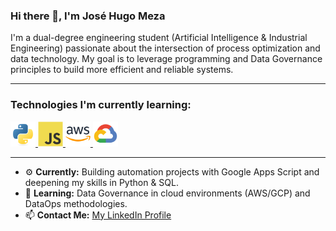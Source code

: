 ### Hi there 👋, I'm José Hugo Meza

<p align="left"> 
  I'm a dual-degree engineering student (Artificial Intelligence & Industrial Engineering) passionate about the intersection of process optimization and data technology. My goal is to leverage programming and Data Governance principles to build more efficient and reliable systems.
</p>

---

### Technologies I'm currently learning:
<p align="left"> 
  <a href="https://www.python.org" target="_blank"> <img src="https://raw.githubusercontent.com/devicons/devicon/master/icons/python/python-original.svg" alt="python" width="40" height="40"/> </a> 
  <a href="https://developer.mozilla.org/en-US/docs/Web/JavaScript" target="_blank"> <img src="https://raw.githubusercontent.com/devicons/devicon/master/icons/javascript/javascript-original.svg" alt="javascript" width="40" height="40"/> </a> 
  <a href="https://aws.amazon.com" target="_blank"> <img src="https://raw.githubusercontent.com/devicons/devicon/master/icons/amazonwebservices/amazonwebservices-original-wordmark.svg" alt="aws" width="40" height="40"/> </a> 
  <a href="https://cloud.google.com" target="_blank"> <img src="https://raw.githubusercontent.com/devicons/devicon/master/icons/googlecloud/googlecloud-original.svg" alt="gcp" width="40" height="40"/> </a> 
</p>

---

- ⚙️ **Currently:** Building automation projects with Google Apps Script and deepening my skills in Python & SQL.
- 🌱 **Learning:** Data Governance in cloud environments (AWS/GCP) and DataOps methodologies.
- 📫 **Contact Me:** [My LinkedIn Profile](https://www.linkedin.com/in/josehugomeza-ai)
